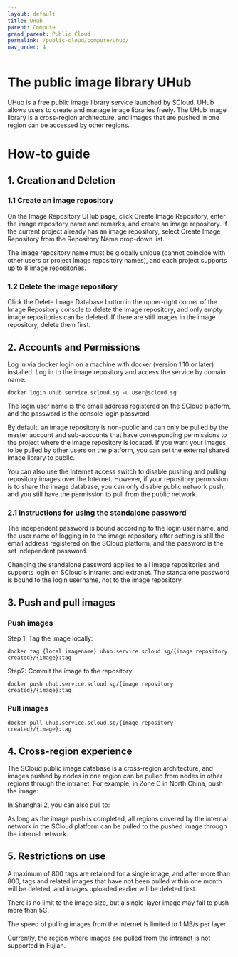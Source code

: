 ```yaml
---
layout: default
title: UHub
parent: Compute
grand_parent: Public Cloud
permalink: /public-cloud/compute/uhub/
nav_order: 4
---
```

# The public image library UHub

UHub is a free public image library service launched by SCloud.
UHub allows users to create and manage image libraries freely. The UHub image library is a cross-region architecture, and images that are pushed in one region can be accessed by other regions.

# How-to guide
## 1. Creation and Deletion
### 1.1 Create an image repository
On the Image Repository UHub page, click Create Image Repository, enter the image repository name and remarks, and create an image repository. If the current project already has an image repository, select Create Image Repository from the Repository Name drop-down list.

The image repository name must be globally unique (cannot coincide with other users or project image repository names), and each project supports up to 8 image repositories.
### 1.2 Delete the image repository
Click the Delete Image Database button in the upper-right corner of the Image Repository console to delete the image repository, and only empty image repositories can be deleted. If there are still images in the image repository, delete them first.
## 2. Accounts and Permissions
Log in via docker login on a machine with docker (version 1.10 or later) installed.
Log in to the image repository and access the service by domain name:
```
docker login uhub.service.scloud.sg -u user@scloud.sg
```
The login user name is the email address registered on the SCloud platform, and the password is the console login password.

By default, an image repository is non-public and can only be pulled by the master account and sub-accounts that have corresponding permissions to the project where the image repository is located. If you want your images to be pulled by other users on the platform, you can set the external shared image library to public.

You can also use the Internet access switch to disable pushing and pulling repository images over the Internet. However, if your repository permission is to share the image database, you can only disable public network push, and you still have the permission to pull from the public network.

### 2.1 Instructions for using the standalone password
The independent password is bound according to the login user name, and the user name of logging in to the image repository after setting is still the email address registered on the SCloud platform, and the password is the set independent password.

Changing the standalone password applies to all image repositories and supports login on SCloud's intranet and extranet.
The standalone password is bound to the login username, not to the image repository.
## 3. Push and pull images
### Push images
Step 1: Tag the image locally:
```
docker tag {local imagename} uhub.service.scloud.sg/{image repository created}/{image}:tag
```
Step2: Commit the image to the repository:
```
docker push uhub.service.scloud.sg/{image repository created}/{image}:tag
```
### Pull images
```
docker pull uhub.service.scloud.sg/{image repository created}/{image}:tag
```
## 4. Cross-region experience
The SCloud public image database is a cross-region architecture, and images pushed by nodes in one region can be pulled from nodes in other regions through the intranet.
For example, in Zone C in North China, push the image:

In Shanghai 2, you can also pull to:

As long as the image push is completed, all regions covered by the internal network in the SCloud platform can be pulled to the pushed image through the internal network.
## 5. Restrictions on use

A maximum of 800 tags are retained for a single image, and after more than 800, tags and related images that have not been pulled within one month will be deleted, and images uploaded earlier will be deleted first.

There is no limit to the image size, but a single-layer image may fail to push more than 5G.

The speed of pulling images from the Internet is limited to 1 MB/s per layer.

Currently, the region where images are pulled from the intranet is not supported in Fujian.

